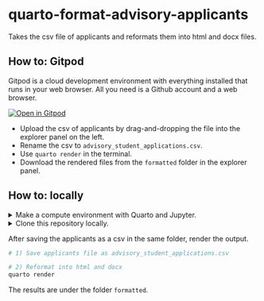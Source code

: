 # quarto-format-advisory-applicants

Takes the csv file of applicants and reformats them into html and docx files.

## How to: Gitpod

Gitpod is a cloud development environment with everything installed that runs in your web browser. All you need is a Github account and a web browser.

[![Open in Gitpod](https://gitpod.io/button/open-in-gitpod.svg)](https://gitpod.io/#https://github.com/mahesh-panchal/quarto-format-advisory-applicants)

- Upload the csv of applicants by drag-and-dropping the file into the explorer panel on the left.
- Rename the csv to `advisory_student_applications.csv`.
- Use `quarto render` in the terminal.
- Download the rendered files from the `formatted` folder in the explorer panel.

## How to: locally

<details>
<summary>Make a compute environment with Quarto and Jupyter.</summary>

- Install Quarto (see:[ Quarto - Get Started](https://quarto.org/docs/get-started/)).

- Make an environment for the computations, e.g., using micromamba

    ```bash
    micromamba env create \
        --name quarto-env \
        --channel conda-forge \
        jupyter \
        IPython

    # Activate environment
    micromamba activate quarto-env
    ```

</details>

<details>
<summary>Clone this repository locally.</summary>

```bash
git clone https://github.com/mahesh-panchal/quarto-format-advisory-applicants.git
```

</details>

After saving the applicants as a csv in the same folder, render the output.

```bash
# 1) Save applicants file as advisory_student_applications.csv

# 2) Reformat into html and docx
quarto render
```

The results are under the folder `formatted`.
